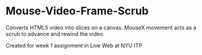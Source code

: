 Mouse-Video-Frame-Scrub
=======================
Converts HTML5 video into slices on a canvas.  MouseX movement acts as a scrub to advance and rewind the video.

Created for week 1 assignment in Live Web at NYU ITP
